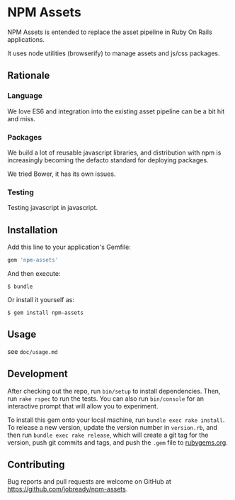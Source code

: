 # NPM Assets

NPM Assets is entended to replace the asset pipeline in Ruby On Rails applications.

It uses node utilities (browserify) to manage assets and js/css packages.

## Rationale

### Language

We love ES6 and integration into the existing asset pipeline can be a bit hit and miss.

### Packages

We build a lot of reusable javascript libraries, and distribution with npm is increasingly becoming the defacto standard
for deploying packages.

We tried Bower, it has its own issues.

### Testing

Testing javascript in javascript.

## Installation

Add this line to your application's Gemfile:

```ruby
gem 'npm-assets'
```

And then execute:

    $ bundle

Or install it yourself as:

    $ gem install npm-assets

## Usage

see `doc/usage.md`

## Development

After checking out the repo, run `bin/setup` to install dependencies. Then, run `rake rspec` to run the tests. You can also run `bin/console` for an interactive prompt that will allow you to experiment.

To install this gem onto your local machine, run `bundle exec rake install`. To release a new version, update the version number in `version.rb`, and then run `bundle exec rake release`, which will create a git tag for the version, push git commits and tags, and push the `.gem` file to [rubygems.org](https://rubygems.org).

## Contributing

Bug reports and pull requests are welcome on GitHub at https://github.com/jobready/npm-assets.

